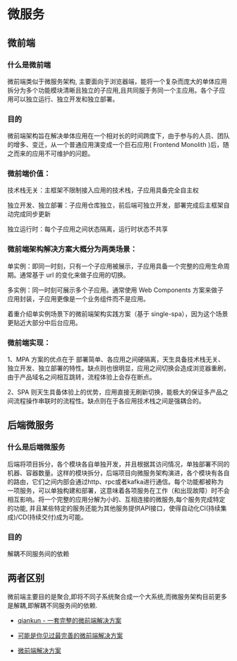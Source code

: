 # 微服务

## 微前端

### 什么是微前端

微前端类似于微服务架构, 主要面向于浏览器端，能将一个复杂而庞大的单体应用拆分为多个功能模块清晰且独立的子应用,且共同服于务同一个主应用。各个子应用可以独立运行、独立开发和独立部署。

### 目的

微前端架构旨在解决单体应用在一个相对长的时间跨度下，由于参与的人员、团队的增多、变迁，从一个普通应用演变成一个巨石应用( Frontend Monolith )后，随之而来的应用不可维护的问题。

### 微前端价值：

技术栈无关：主框架不限制接入应用的技术栈，子应用具备完全自主权

独立开发、独立部署：子应用仓库独立，前后端可独立开发，部署完成后主框架自动完成同步更新

独立运行时：每个子应用之间状态隔离，运行时状态不共享

### 微前端架构解决方案大概分为两类场景：

单实例：即同一时刻，只有一个子应用被展示，子应用具备一个完整的应用生命周期。通常基于 url 的变化来做子应用的切换。

多实例：同一时刻可展示多个子应用。通常使用 Web Components 方案来做子应用封装，子应用更像是一个业务组件而不是应用。

着重介绍单实例场景下的微前端架构实践方案（基于 single-spa），因为这个场景更贴近大部分中后台应用。

### 微前端实现：

1、MPA 方案的优点在于 部署简单、各应用之间硬隔离，天生具备技术栈无关、独立开发、独立部署的特性。缺点则也很明显，应用之间切换会造成浏览器重刷，由于产品域名之间相互跳转，流程体验上会存在断点。

2、SPA 则天生具备体验上的优势，应用直接无刷新切换，能极大的保证多产品之间流程操作串联时的流程性。缺点则在于各应用技术栈之间是强耦合的。


##  后端微服务

### 什么是后端微服务

后端将项目拆分，各个模块各自单独开发，并且根据其访问情况，单独部署不同的机器、容器数量。这样的模块拆分，后端项目向微服务架构演进，各个模块有各自的路由，它们之间内部会通过http、rpc或者kafka进行通信。每个功能都被称为一项服务，可以单独构建和部署，这意味着各项服务在工作（和出现故障）时不会相互影响。将一个完整的应用分解为小的、互相连接的微服务,每个服务完成特定的功能, 并且某些特定的服务还能为其他服务提供API接口，使得自动化CI(持续集成)/CD(持续交付)成为可能。

### 目的

解耦不同服务间的依赖

## 两者区别

微前端主要目的是聚合,即将不同子系统聚合成一个大系统,而微服务架构目前更多是解耦,即解耦不同服务间的依赖.

- [qiankun - 一套完整的微前端解决方案](https://github.com/umijs/qiankun)

- [可能是你见过最完善的微前端解决方案](https://blog.csdn.net/weixin_44326589/article/details/100099046)

- [微前端解决方案](https://mp.weixin.qq.com/s/ickJXGHHw15N1fDepdoExQ)